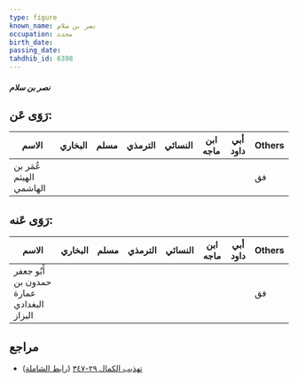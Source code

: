 ```yaml
---
type: figure
known_name: نصر بن سلام
occupation: محدث
birth_date:
passing_date:
tahdhib_id: 6398
---
```

##### نصر بن سلام

## رَوَى عَن:
| الاسم                   | البخاري | مسلم | الترمذي | النسائي | ابن ماجه | أبي داود | Others |
| ----------------------- | ------- | ---- | ------- | ------- | -------- | -------- | ------ |
| عُمَر بن الهيثم الهاشمي |         |      |         |         |          |          | فق     |
## رَوَى عَنه:
| الاسم                                     | البخاري | مسلم | الترمذي | النسائي | ابن ماجه | أبي داود | Others |
| ----------------------------------------- | ------- | ---- | ------- | ------- | -------- | -------- | ------ |
| أَبُو جعفر حمدون بن عمارة البغدادي البزاز |         |      |         |         |          |          | فق     |
## مراجع
- [تهذيب الكمال ٢٩-٣٤٧](obsidian://open?vault=Tahdhib-al-Kamal&file=Figures/٦٣٩٨-نصر%20بن%20سلام) ([رابط الشاملة](https://shamela.ws/book/3722/15918))